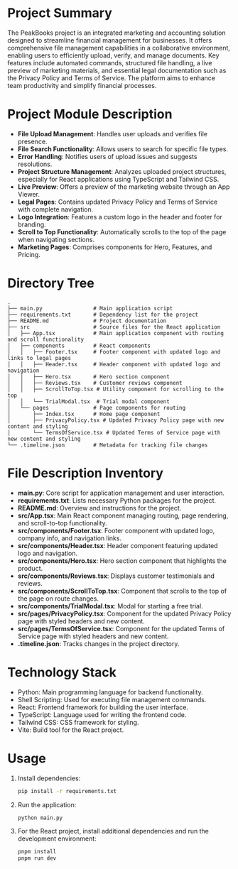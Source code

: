 # Project Summary
The PeakBooks project is an integrated marketing and accounting solution designed to streamline financial management for businesses. It offers comprehensive file management capabilities in a collaborative environment, enabling users to efficiently upload, verify, and manage documents. Key features include automated commands, structured file handling, a live preview of marketing materials, and essential legal documentation such as the Privacy Policy and Terms of Service. The platform aims to enhance team productivity and simplify financial processes.

# Project Module Description
- **File Upload Management**: Handles user uploads and verifies file presence.
- **File Search Functionality**: Allows users to search for specific file types.
- **Error Handling**: Notifies users of upload issues and suggests resolutions.
- **Project Structure Management**: Analyzes uploaded project structures, especially for React applications using TypeScript and Tailwind CSS.
- **Live Preview**: Offers a preview of the marketing website through an App Viewer.
- **Legal Pages**: Contains updated Privacy Policy and Terms of Service with complete navigation.
- **Logo Integration**: Features a custom logo in the header and footer for branding.
- **Scroll to Top Functionality**: Automatically scrolls to the top of the page when navigating sections.
- **Marketing Pages**: Comprises components for Hero, Features, and Pricing.

# Directory Tree
```
.
├── main.py                # Main application script
├── requirements.txt       # Dependency list for the project
├── README.md              # Project documentation
├── src                    # Source files for the React application
│   ├── App.tsx            # Main application component with routing and scroll functionality
│   ├── components         # React components
│   │   ├── Footer.tsx     # Footer component with updated logo and links to legal pages
│   │   ├── Header.tsx     # Header component with updated logo and navigation
│   │   ├── Hero.tsx       # Hero section component
│   │   ├── Reviews.tsx    # Customer reviews component
│   │   ├── ScrollToTop.tsx # Utility component for scrolling to the top
│   │   └── TrialModal.tsx  # Trial modal component
│   └── pages              # Page components for routing
│       ├── Index.tsx      # Home page component
│       ├── PrivacyPolicy.tsx # Updated Privacy Policy page with new content and styling
│       └── TermsOfService.tsx # Updated Terms of Service page with new content and styling
└── .timeline.json         # Metadata for tracking file changes
```

# File Description Inventory
- **main.py**: Core script for application management and user interaction.
- **requirements.txt**: Lists necessary Python packages for the project.
- **README.md**: Overview and instructions for the project.
- **src/App.tsx**: Main React component managing routing, page rendering, and scroll-to-top functionality.
- **src/components/Footer.tsx**: Footer component with updated logo, company info, and navigation links.
- **src/components/Header.tsx**: Header component featuring updated logo and navigation.
- **src/components/Hero.tsx**: Hero section component that highlights the product.
- **src/components/Reviews.tsx**: Displays customer testimonials and reviews.
- **src/components/ScrollToTop.tsx**: Component that scrolls to the top of the page on route changes.
- **src/components/TrialModal.tsx**: Modal for starting a free trial.
- **src/pages/PrivacyPolicy.tsx**: Component for the updated Privacy Policy page with styled headers and new content.
- **src/pages/TermsOfService.tsx**: Component for the updated Terms of Service page with styled headers and new content.
- **.timeline.json**: Tracks changes in the project directory.

# Technology Stack
- Python: Main programming language for backend functionality.
- Shell Scripting: Used for executing file management commands.
- React: Frontend framework for building the user interface.
- TypeScript: Language used for writing the frontend code.
- Tailwind CSS: CSS framework for styling.
- Vite: Build tool for the React project.

# Usage
1. Install dependencies:
   ```bash
   pip install -r requirements.txt
   ```
2. Run the application:
   ```bash
   python main.py
   ```
3. For the React project, install additional dependencies and run the development environment:
   ```bash
   pnpm install
   pnpm run dev
   ```
